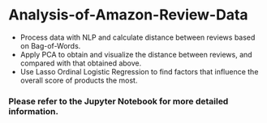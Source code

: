 # Analysis-of-Amazon-Review-Data

- Process data with NLP and calculate distance between reviews based on Bag-of-Words.
- Apply PCA to obtain and visualize the distance between reviews, and compared with that obtained above.
- Use Lasso Ordinal Logistic Regression to find factors that influence the overall score of products the most.

### Please refer to the Jupyter Notebook for more detailed information.
